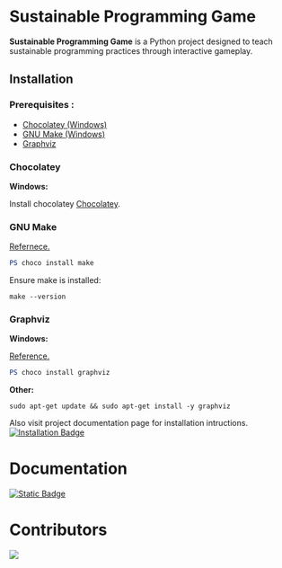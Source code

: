 # Sustainable Programming Game

**Sustainable Programming Game** is a Python project
designed to teach sustainable programming practices
through interactive gameplay.

## Installation

### Prerequisites :

- [Chocolatey (Windows)](#Chocolatey)
- [GNU Make (Windows)](#gnu-make)
- [Graphviz](#graphviz)

### Chocolatey

**Windows:**

Install chocolatey [Chocolatey](https://chocolatey.org/install).

### GNU Make

[Refernece.](https://community.chocolatey.org/packages/make)

```PowerShell
PS choco install make
```

Ensure make is installed:

```
make --version
```

### Graphviz

**Windows:**

[Reference.](https://graphviz.org/download/)

```PowerShell
PS choco install graphviz
```

**Other:**

```
sudo apt-get update && sudo apt-get install -y graphviz
```

Also visit project documentation page for installation intructions.
<a href="https://itzdriev.github.io/Sustainable-Programming-Game/usage.html#installation">
<img style="vertical-align: middle" alt="Installation Badge" src="https://img.shields.io/badge/Installation-Link-blue">
</a>

# Documentation

<a href="https://itzdriev.github.io/Sustainable-Programming-Game/">
  <img style="vertical-align: middle" alt="Static Badge" src="https://img.shields.io/badge/Documenation-Link-blue">
</a>

# Contributors

<a href="https://github.com/Flurry2005/Brogress/graphs/contributors">
  <img src="https://contrib.rocks/image?repo=Flurry2005/Brogress" />
</a>
